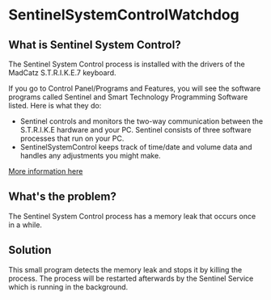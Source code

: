 SentinelSystemControlWatchdog
=============================

## What is Sentinel System Control?
The Sentinel System Control process is installed with the drivers of the MadCatz S.T.R.I.K.E.7 keyboard.

If you go to Control Panel/Programs and Features, you will see the software programs called Sentinel and Smart Technology Programming Software listed. Here is what they do:

-  Sentinel controls and monitors the two-way communication between the S.T.R.I.K.E hardware and your PC. Sentinel consists of three software processes that run on your PC.
- SentinelSystemControl keeps track of time/date and volume data and handles any adjustments you might make.

[More information here](http://support.madcatz.com/index.php?/Knowledgebase/Article/View/256)

## What's the problem?
The Sentinel System Control process has a memory leak that occurs once in a while.

## Solution
This small program detects the memory leak and stops it by killing the process. The process will be restarted afterwards by the Sentinel Service which is running in the background.
